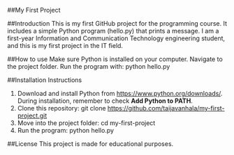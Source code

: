 ##My First Project

##Introduction
This is my first GitHub project for the programming course.
It includes a simple Python program (hello.py) that prints a message.
I am a first-year Information and Communication Technology engineering student, and this is my first project in the IT field.


##How to use 
Make sure Python is installed on your computer.
Navigate to the project folder.
Run the program with:
python hello.py

##Installation Instructions
1. Download and install Python from https://www.python.org/downloads/.  
   During installation, remember to check **Add Python to PATH**.
2. Clone this repository:
   git clone https://github.com/taijavanhala/my-first-project.git
3. Move into the project folder:
   cd my-first-project
4. Run the program:
   python hello.py

##License
This project is made for educational purposes.


